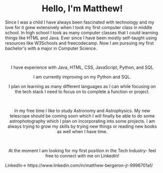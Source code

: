 <h1 align="center">Hello, I'm Matthew!</h1>

<p align="left">Since I was a child I have always been fascinated with technology and my love for it grew extensively when I took my first computer class in middle school. In high school I took as many computer classes that I could learning things like HTML and Java. Ever since I have been mostly self-taught using resources like W3Schools and freecodecamp. Now I am pursuing my first bachelor's with a major in Computer Science.</p>

<br>

<p align="center">I have experience with Java, HTML, CSS, JavaScript, Python, and SQL</p>
<p align="center">I am currently improving on my Python and SQL.</p>
<p align="center">I plan on learning as many different languages as I can while focusing on the tech stack I need to focus on to complete a function or project.</p>

<br>

<p align="center">In my free time I like to study Astronomy and Astrophysics. My new telescope should be coming soon which I will finally be able to do some astrophotography which I plan on incorporating into some projects. I am always trying to grow my skills by trying new things or reading new books as well when I have time.</p>

<br>

<p align="center">At the moment I am looking for my first position in the Tech Industry- feel free to connect with me on LinkedIn!</p>

<p align="left"> LinkedIn-> https://www.linkedin.com/in/matthew-bergeron-jr-9996701a1/</p>

<!---
Mattmberg/Mattmberg is a ✨ special ✨ repository because its `README.md` (this file) appears on your GitHub profile.
You can click the Preview link to take a look at your changes.
--->
